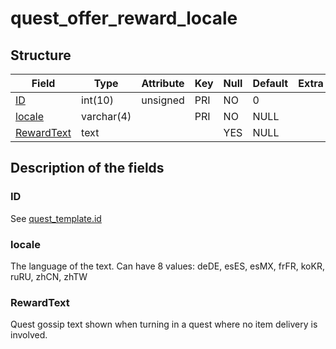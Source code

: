 # quest\_offer\_reward\_locale

## Structure

| Field                           | Type        | Attribute | Key | Null | Default | Extra | Comment |
|---------------------------------|-------------|-----------|-----|------|---------|-------|---------|
| [ID](#id)                       | int(10)     | unsigned  | PRI | NO   | 0       |       |         |
| [locale](#locale)               | varchar(4)  |           | PRI | NO   | NULL    |       |         |
| [RewardText](#rewardtext)       | text        |           |     | YES  | NULL    |       |         |

## Description of the fields

### ID

See [quest\_template.id](quest_template.md#id)

### locale

The language of the text.
Can have 8 values: deDE, esES, esMX, frFR, koKR, ruRU, zhCN, zhTW

### RewardText

Quest gossip text shown when turning in a quest where no item delivery is involved.


